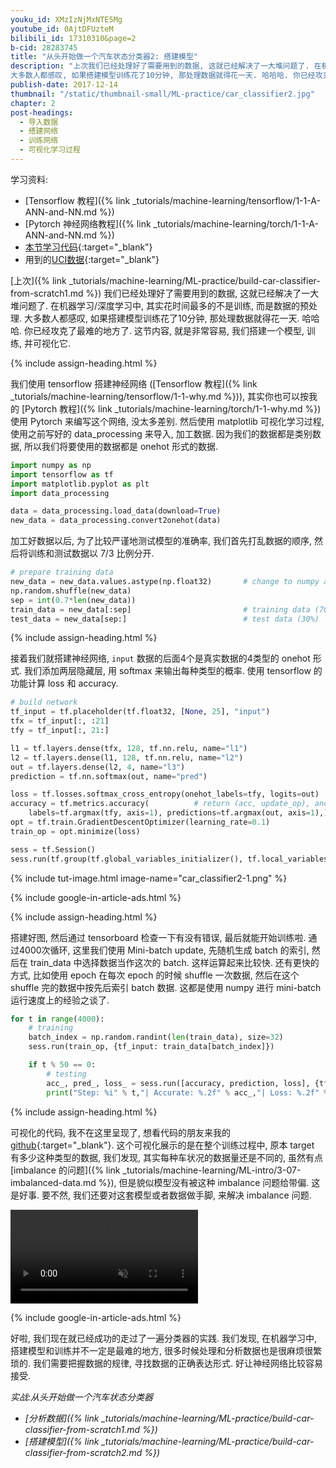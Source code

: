 ```yaml
---
youku_id: XMzIzNjMxNTE5Mg
youtube_id: 0AjtDFUzteM
bilibili_id: 17310310&page=2
b-cid: 28283745
title: "从头开始做一个汽车状态分类器2: 搭建模型"
description: "上次我们已经处理好了需要用到的数据, 这就已经解决了一大堆问题了. 在机器学习/深度学习中, 其实花时间最多的不是训练, 而是数据的预处理.
大多数人都感叹, 如果搭建模型训练花了10分钟, 那处理数据就得花一天. 哈哈哈. 你已经攻克了最难的地方了. 这节内容, 就是非常容易, 我们搭建一个模型, 训练, 并可视化它."
publish-date: 2017-12-14
thumbnail: "/static/thumbnail-small/ML-practice/car_classifier2.jpg"
chapter: 2
post-headings:
  - 导入数据
  - 搭建网络
  - 训练网络
  - 可视化学习过程
---
```


学习资料:
  * [Tensorflow 教程]({% link _tutorials/machine-learning/tensorflow/1-1-A-ANN-and-NN.md %})
  * [Pytorch 神经网络教程]({% link _tutorials/machine-learning/torch/1-1-A-ANN-and-NN.md %})
  * [本节学习代码](https://github.com/MorvanZhou/train-classifier-from-scratch){:target="_blank"}
  * 用到的[UCI数据](http://archive.ics.uci.edu/ml/datasets/Car+Evaluation){:target="_blank"}



[上次]({% link _tutorials/machine-learning/ML-practice/build-car-classifier-from-scratch1.md %})
我们已经处理好了需要用到的数据, 这就已经解决了一大堆问题了. 在机器学习/深度学习中, 其实花时间最多的不是训练, 而是数据的预处理.
大多数人都感叹, 如果搭建模型训练花了10分钟, 那处理数据就得花一天. 哈哈哈. 你已经攻克了最难的地方了. 这节内容, 就是非常容易,
我们搭建一个模型, 训练, 并可视化它.





{% include assign-heading.html %}

我们使用 tensorflow 搭建神经网络 ([Tensorflow 教程]({% link _tutorials/machine-learning/tensorflow/1-1-why.md %})),
其实你也可以按我的 [Pytorch 教程]({% link _tutorials/machine-learning/torch/1-1-why.md %})
使用 Pytorch 来编写这个网络, 没太多差别. 然后使用 matplotlib 可视化学习过程, 使用之前写好的 data_processing 来导入, 加工数据.
因为我们的数据都是类别数据, 所以我们将要使用的数据都是 onehot 形式的数据.

```python
import numpy as np
import tensorflow as tf
import matplotlib.pyplot as plt
import data_processing

data = data_processing.load_data(download=True)
new_data = data_processing.convert2onehot(data)
```

加工好数据以后, 为了比较严谨地测试模型的准确率, 我们首先打乱数据的顺序, 然后将训练和测试数据以 7/3 比例分开.

```python
# prepare training data
new_data = new_data.values.astype(np.float32)       # change to numpy array and float32
np.random.shuffle(new_data)
sep = int(0.7*len(new_data))
train_data = new_data[:sep]                         # training data (70%)
test_data = new_data[sep:]                          # test data (30%)
```






{% include assign-heading.html %}

接着我们就搭建神经网络, `input` 数据的后面4个是真实数据的4类型的 onehot 形式.
我们添加两层隐藏层, 用 softmax 来输出每种类型的概率. 使用 tensorflow 的功能计算 loss 和 accuracy.

```python
# build network
tf_input = tf.placeholder(tf.float32, [None, 25], "input")
tfx = tf_input[:, :21]
tfy = tf_input[:, 21:]

l1 = tf.layers.dense(tfx, 128, tf.nn.relu, name="l1")
l2 = tf.layers.dense(l1, 128, tf.nn.relu, name="l2")
out = tf.layers.dense(l2, 4, name="l3")
prediction = tf.nn.softmax(out, name="pred")

loss = tf.losses.softmax_cross_entropy(onehot_labels=tfy, logits=out)
accuracy = tf.metrics.accuracy(          # return (acc, update_op), and create 2 local variables
    labels=tf.argmax(tfy, axis=1), predictions=tf.argmax(out, axis=1),)[1]
opt = tf.train.GradientDescentOptimizer(learning_rate=0.1)
train_op = opt.minimize(loss)

sess = tf.Session()
sess.run(tf.group(tf.global_variables_initializer(), tf.local_variables_initializer()))
```

{% include tut-image.html image-name="car_classifier2-1.png" %}




{% include google-in-article-ads.html %}

{% include assign-heading.html %}

搭建好图, 然后通过 tensorboard 检查一下有没有错误, 最后就能开始训练啦.
通过4000次循环, 这里我们使用 Mini-batch update, 先随机生成 batch 的索引, 然后在 train_data 中选择数据当作这次的 batch.
这样运算起来比较快. 还有更快的方式, 比如使用 epoch 在每次 epoch 的时候 shuffle 一次数据, 然后在这个 shuffle 完的数据中按先后索引 batch 数据.
这都是使用 numpy 进行 mini-batch 运行速度上的经验之谈了.

```python
for t in range(4000):
    # training
    batch_index = np.random.randint(len(train_data), size=32)
    sess.run(train_op, {tf_input: train_data[batch_index]})

    if t % 50 == 0:
        # testing
        acc_, pred_, loss_ = sess.run([accuracy, prediction, loss], {tf_input: test_data})
        print("Step: %i" % t,"| Accurate: %.2f" % acc_,"| Loss: %.2f" % loss_,)
```






{% include assign-heading.html %}

可视化的代码, 我不在这里呈现了, 想看代码的朋友来我的 [github](https://github.com/MorvanZhou/train-classifier-from-scratch/blob/master/model.py){:target="_blank"}.
这个可视化展示的是在整个训练过程中, 原本 target 有多少这种类型的数据, 我们发现, 其实每种车状况的数据量还是不同的,
虽然有点 [imbalance 的问题]({% link _tutorials/machine-learning/ML-intro/3-07-imbalanced-data.md %}),
但是貌似模型没有被这种 imbalance 问题给带偏. 这是好事. 要不然, 我们还要对这套模型或者数据做手脚, 来解决 imbalance 问题.

<video class="tut-content-video" controls loop autoplay muted>
  <source src="/static/results/ML-practice/car_classifier1-1.mp4" type="video/mp4">
  Your browser does not support HTML5 video.
</video>

{% include google-in-article-ads.html %}

好啦, 我们现在就已经成功的走过了一遍分类器的实践. 我们发现, 在机器学习中, 搭建模型和训练并不一定是最难的地方,
很多时候处理和分析数据也是很麻烦很繁琐的. 我们需要把握数据的规律, 寻找数据的正确表达形式. 好让神经网络比较容易接受.






*实战:从头开始做一个汽车状态分类器*

* *[分析数据]({% link _tutorials/machine-learning/ML-practice/build-car-classifier-from-scratch1.md %})*
* *[搭建模型]({% link _tutorials/machine-learning/ML-practice/build-car-classifier-from-scratch2.md %})*